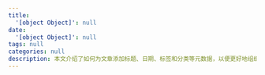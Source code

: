 ```yaml
---
title:
  '[object Object]': null
date:
  '[object Object]': null
tags: null
categories: null
description: 本文介绍了如何为文章添加标题、日期、标签和分类等元数据，以便更好地组织和管理内容。通过使用Markdown格式，用户可以轻松地创建结构化的文档，便于后续的检索和分类。
---
```

